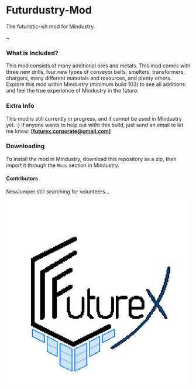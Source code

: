 # Futurdustry-Mod
The futuristic-ish mod for Mindustry.

~

### What is included?
  This mod consists of many additional ores and metals. This mod comes with three new drills, four new types of conveyor belts, smelters, transformers, chargers, many different materials and resources, and plenty others. Explore this mod within Mindustry (minimum build 103) to see all additions and feel the true experience of Mindustry in the future.


### Extra Info
  This mod is still currently in progress, and it cannot be used in Mindustry yet. :)
  If anyone wants to help out witht this build, just send an email to let me know: **[futurex.corporate@gmail.com]**


### Downloading
  To install the mod in Mindustry, download this repository as a zip, then import it through the `Mods` section in Mindustry.


#### Contributors
NewJumper
still searching for volunteers...


![Logo](sprites/ui/logo.png)
